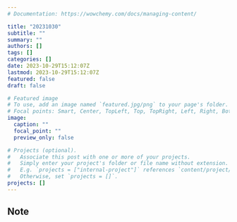 ```yaml
---
# Documentation: https://wowchemy.com/docs/managing-content/

title: "20231030"
subtitle: ""
summary: ""
authors: []
tags: []
categories: []
date: 2023-10-29T15:12:07Z
lastmod: 2023-10-29T15:12:07Z
featured: false
draft: false

# Featured image
# To use, add an image named `featured.jpg/png` to your page's folder.
# Focal points: Smart, Center, TopLeft, Top, TopRight, Left, Right, BottomLeft, Bottom, BottomRight.
image:
  caption: ""
  focal_point: ""
  preview_only: false

# Projects (optional).
#   Associate this post with one or more of your projects.
#   Simply enter your project's folder or file name without extension.
#   E.g. `projects = ["internal-project"]` references `content/project/deep-learning/index.md`.
#   Otherwise, set `projects = []`.
projects: []
---
```


## Note

